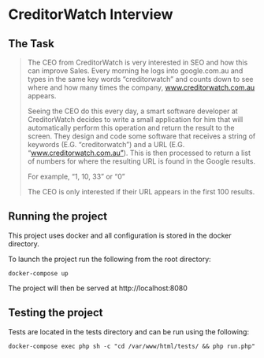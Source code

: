 # CreditorWatch Interview

## The Task

> The CEO from CreditorWatch is very interested in SEO and how this can improve Sales. Every
> morning he logs into google.com.au and types in the same key words “creditorwatch” and
> counts down to see where and how many times the company, www.creditorwatch.com.au
> appears.
>
> Seeing the CEO do this every day, a smart software developer at CreditorWatch decides to
> write a small application for him that will automatically perform this operation and return the
> result to the screen. They design and code some software that receives a string of keywords
> (E.G. “creditorwatch”) and a URL (E.G. “www.creditorwatch.com.au”). This is then processed to
> return a list of numbers for where the resulting URL is found in the Google results.
>
> For example, “1, 10, 33” or “0”
>
> The CEO is only interested if their URL appears in the first 100 results.

## Running the project

This project uses docker and all configuration is stored in the docker directory.

To launch the project run the following from the root directory:

```
docker-compose up
```

The project will then be served at http://localhost:8080

## Testing the project

Tests are located in the tests directory and can be run using the following:

```
docker-compose exec php sh -c "cd /var/www/html/tests/ && php run.php"
```
